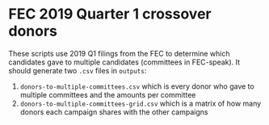 # FEC 2019 Quarter 1 crossover donors

These scripts use 2019 Q1 filings from the FEC to determine which candidates gave to multiple candidates (committees in FEC-speak). It should generate two `.csv` files in `outputs`:

1. `donors-to-multiple-committees.csv` which is every donor who gave to multiple committees and the amounts per committee
1. `donors-to-multiple-committees-grid.csv` which is a matrix of how many donors each campaign shares with the other campaigns